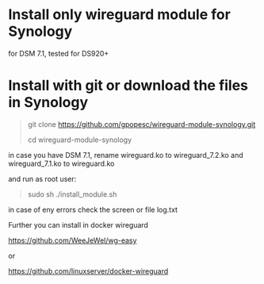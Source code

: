 # Install only wireguard module for Synology
for DSM 7.1, tested for DS920+

# Install with git  or download the files in Synology
>git clone https://github.com/gpopesc/wireguard-module-synology.git
>
>cd wireguard-module-synology

in case you have DSM 7.1, rename wireguard.ko to wireguard_7.2.ko and wireguard_7.1.ko to wireguard.ko

and run as root user:
>sudo sh ./install_module.sh

in case of eny errors check the screen or file log.txt

Further you can install in docker wireguard

https://github.com/WeeJeWel/wg-easy 

or

https://github.com/linuxserver/docker-wireguard 

